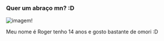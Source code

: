 ### Quer um abraço mn? :D

![imagem](https://media1.tenor.com/m/Vfsza4xCEEIAAAAC/basil-omori.gif)!

Meu nome é Roger tenho 14 anos e gosto bastante de omori :D
